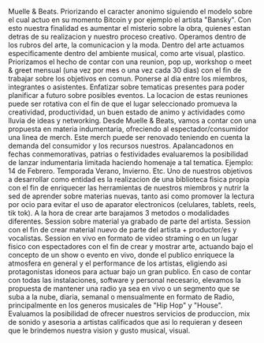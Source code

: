 Muelle & Beats.
Priorizando el caracter anonimo siguiendo el modelo sobre el cual actuo en su momento Bitcoin y por ejemplo el artista "Bansky". 
Con esto nuestra finalidad es aumentar el misterio sobre la obra, quienes estan detras de su realizacion y nuestro proceso creativo.
Operamos dentro de los rubros del arte, la comunicacion y la moda. 
Dentro del arte actuamos especificamente dentro del ambiente musical, como arte visual, plastico. 
Priorizamos el hecho de contar con una reunion, pop up, workshop o meet & greet mensual (una vez por mes o una vez cada 30 dias) con el fin de trabajar sobre los objetivos en comun. Ponerse al dia entre los miembros, integrantes o asistentes. Enfatizar sobre tematicas presentes para poder planificar a futuro sobre posibles eventos. 
La locacion de estas reuniones puede ser rotativa con el fin de que el lugar seleccionado promueva la creatividad, productividad, un buen estado de animo y actividades como lluvia de ideas y networking.
Desde Muelle & Beats, vamos a contar con una propuesta en materia indumentaria, ofreciendo al espectador/consumidor una linea de merch. 
Este merch puede ser renovado teniendo en cuenta la demanda del consumidor y los recursos nuestros. 
Apalancadonos en fechas conmemorativas, patrias o festividades evaluaremos la posibilidad de lanzar indumentaria limitada haciendo homenaje a tal tematica. Ejemplo: 14 de Febrero. Temporada Verano, Invierno. Etc.
Uno de nuestros objetivos a desarrollar como entidad es la realizacion de una biblioteca fisica propia con el fin de enriquecer las herramientas de nuestros miembros y nutrir la sed de aprender sobre materias nuevas, tanto asi como promover la lectura por ocio para evitar el uso de aparator electronicos (celulares, tablets, reels, tik tok).
A la hora de crear arte barajamos 3 metodos o modalidades diferentes. 
Session sobre material ya grabado de parte del artista. 
Session con el fin de crear material nuevo de parte del artista + productor/es y vocalistas.
Session en vivo en formato de video straming o en un lugar fisico con espectadores con el fin de crear y mostrar arte, actuando bajo el concepto de un show o evento en vivo, donde el publico enriquece la atmosfera en general y el performance de los artistas, eligiendo asi protagonistas idoneos para actuar bajo un gran publico. 
En caso de contar con todas las instalaciones, software y personal necesario, elevamos la propuesta de mantener una radio ya sea en vivo o un segmento que se suba a la nube, diaria, semanal o mensualmente en formato de Radio, principalmente en los generos musicales de "Hip Hop" y "House".
Evaluamos la posibilidad de ofrecer nuestros servicios de produccion, mix de sonido y asesoria a artistas calificados que asi lo requieran y deseen que le brindemos nuestra vision y gusto musical, visual. 
